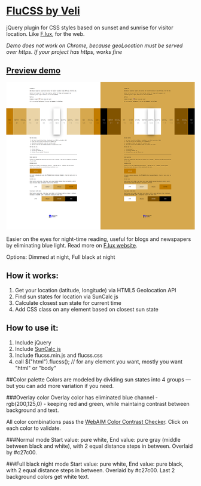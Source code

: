 # [FluCSS by Veli](http://veli.ee/flucss/)
jQuery plugin for CSS styles based on sunset and sunrise for visitor location. Like [F.lux](http://justgetflux.com/), for the web.

_Demo does not work on Chrome, because geoLocation must be served over https. If your project has https, works fine_

## [Preview demo](http://veli.ee/flucss/)

[![Preview](splash.png)](http://veli.ee/flucss/)


Easier on the eyes for night-time reading, useful for blogs and newspapers by eliminating blue light. Read more on [F.lux website](http://justgetflux.com/).

Options: Dimmed at night, Full black at night 

## How it works:
1. Get your location (latitude, longitude) via HTML5 Geolocation API
2. Find sun states for location via SunCalc js
3. Calculate closest sun state for current time
4. Add CSS class on any element based on closest sun state


## How to use it:
1. Include jQuery
2. Include [SunCalc js](https://github.com/mourner/suncalc)
3. Include flucss.min.js and flucss.css
4. call $("html").flucss(); // for any element you want, mostly you want "html" or "body"

##Color palette
Colors are modeled by dividing sun states into 4 groups — but you can add more variation if you need.

###Overlay color
Overlay color has eliminated blue channel - rgb(200,125,0) - keeping red and green, while maintaing contrast between background and text.

All color combinations pass the [WebAIM Color Contrast Checker](http://webaim.org/resources/contrastchecker/). Click on each color to validate. 

###Normal mode
Start value: pure white, End value: pure gray (middle between black and white), with 2 equal distance steps in between. Overlaid by #c27c00.

###Full black night mode
Start value: pure white, End value: pure black, with 2 equal distance steps in between. Overlaid by #c27c00. Last 2 background colors get white text. 

